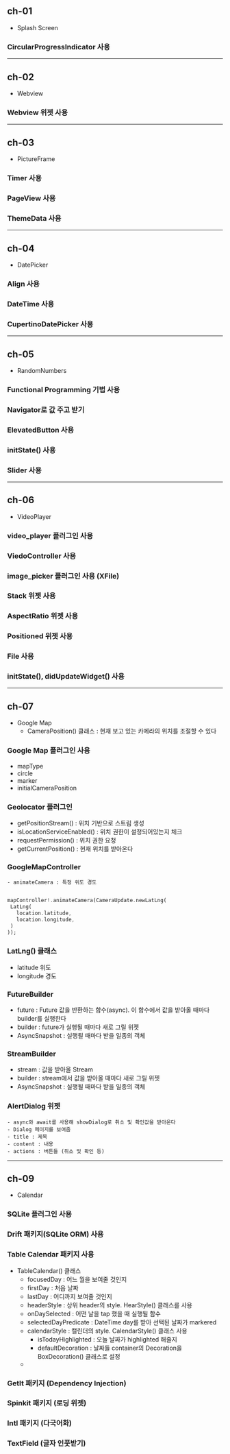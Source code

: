 

## ch-01
- Splash Screen 
### CircularProgressIndicator 사용

-----

## ch-02
- Webview 
### Webview 위젯 사용 

-----

## ch-03
- PictureFrame
### Timer 사용
### PageView 사용
### ThemeData 사용


-----

## ch-04
- DatePicker
### Align 사용 
### DateTime 사용
### CupertinoDatePicker 사용


-----

## ch-05
- RandomNumbers
###  Functional Programming 기법 사용 
### Navigator로 값 주고 받기 
### ElevatedButton 사용
### initState() 사용
### Slider 사용

-----


## ch-06
- VideoPlayer 
### video_player 플러그인 사용
### ViedoController 사용
### image_picker 플러그인 사용 (XFile)
### Stack 위젯 사용
### AspectRatio 위젯 사용
###  Positioned 위젯 사용 
### File 사용 


### initState(), didUpdateWidget() 사용


-----

## ch-07
- Google Map
   - CameraPosition() 클래스 : 현재 보고 있는 카메라의 위치를 조절할 수 있다


### Google Map 플러그인 사용
   - mapType
   - circle
   - marker 
   - initialCameraPosition

### Geolocator 플러그인 
   - getPositionStream() : 위치 기반으로 스트림 생성 
   - isLocationServiceEnabled() : 위치 권한이 설정되어있는지 체크
   - requestPermission() : 위치 권한 요청 
   - getCurrentPosition() : 현재 위치를 받아온다 
 
 ### GoogleMapController 
    - animateCamera : 특정 위도 경도
  
 ```dart
 
 mapController!.animateCamera(CameraUpdate.newLatLng(
  LatLng(                                           
    location.latitude,                              
    location.longitude,                             
  )                                                  
));                                                 
 
 ```
 
### LatLng() 클래스
   - latitude 위도
   - longitude 경도


### **FutureBuilder**
   - future : Future 값을 반환하는 함수(async). 이 함수에서 값을 받아올 때마다 builder를 실행한다
   - builder : future가 실행될 때마다 새로 그릴 위젯
   - AsyncSnapshot : 실행될 때마다 받을 일종의 객체 

### **StreamBuilder**
   - stream : 값을 받아올 Stream
   - builder : stream에서 값을 받아올 때마다 새로 그릴 위젯
   - AsyncSnapshot : 실행될 때마다 받을 일종의 객체

### AlertDialog 위젯
    - async와 await를 사용해 showDialog로 취소 및 확인값을 받아온다
    - Dialog 페이지를 보여줌 
    - title : 제목
    - content : 내용
    - actions : 버튼들 (취소 및 확인 등) 

-----

## ch-09
- Calendar

### SQLite 플러그인 사용

### Drift 패키지(SQLite ORM) 사용

### Table Calendar 패키지 사용
- TableCalendar() 클래스
    - focusedDay : 어느 월을 보여줄 것인지
    - firstDay : 처음 날짜
    - lastDay : 어디까지 보여줄 것인지
    - headerStyle : 상위 header의 style. HearStyle() 클래스를 사용
    - onDaySelected : 어떤 날을 tap 했을 때 실행될 함수
    - selectedDayPredicate : DateTime day를 받아 선택된 날짜가 markered
    - calendarStyle : 캘린더의 style. CalendarStyle() 클래스 사용
       - isTodayHighlighted : 오늘 날짜가 highlighted 해줄지
       - defaultDecoration : 날짜들 container의 Decoration을 BoxDecoration() 클래스로 설정
    - 


### GetIt 패키지 (Dependency Injection)

### Spinkit 패키지 (로딩 위젯)

### Intl 패키지 (다국어화)


### TextField (글자 인풋받기)
